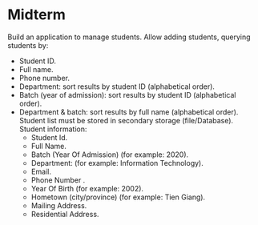 # Midterm
Build an application to manage students. Allow adding students, querying students by:
- Student ID.  
- Full name. 
- Phone number. 
- Department: sort results by student ID (alphabetical order).
- Batch (year of admission): sort results by student ID (alphabetical order).
- Department & batch: sort results by full name (alphabetical order).
Student list must be stored in secondary storage (file/Database).
Student information:
	- Student Id.
	- Full Name.
	- Batch (Year Of Admission) (for example: 2020).
	- Department: (for example: Information Technology).
	- Email.
	- Phone Number .
	- Year Of Birth (for example: 2002).
	- Hometown (city/province) (for example: Tien Giang).
	- Mailing Address.
    - Residential Address.

